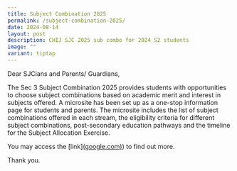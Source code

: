 ```yaml
---
title: Subject Combination 2025
permalink: /subject-combination-2025/
date: 2024-08-14
layout: post
description: CHIJ SJC 2025 sub combo for 2024 S2 students
image: ""
variant: tiptap
---
```

<p>Dear SJCians and Parents/ Guardians,</p>
<p>The Sec 3 Subject Combination 2025 provides students with opportunities
to choose subject combinations based on academic merit and interest in
subjects offered. A microsite has been set up as a one-stop information
page for students and parents. The microsite includes the list of subject
combinations offered in each stream, the eligibility criteria for different
subject combinations, post-secondary education pathways and the timeline
for the Subject Allocation Exercise.</p>
<p>You may access the [link]<a href="https://sites.google.com/view/sec-3-2025-subject-allocation/home?authuser=0" rel="noopener noreferrer nofollow" target="_blank">(google.com)</a>)
to find out more.</p>
<p>Thank you.</p>
<p></p>